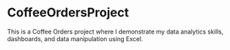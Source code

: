 # CoffeeOrdersProject

This is a Coffee Orders project where I demonstrate my data analytics skills, dashboards, and data manipulation using Excel.
